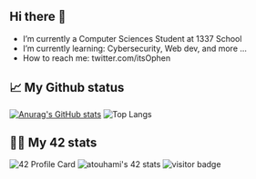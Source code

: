 Hi there 👋
---------------------


- I’m currently a Computer Sciences Student at 1337 School
- I’m currently learning: Cybersecurity, Web dev, and more ...
- How to reach me: twitter.com/itsOphen

## 📈 My Github status
[![Anurag's GitHub stats](https://github-readme-stats.vercel.app/api?username=imophen&theme=radical)](https://github.com/anuraghazra/github-readme-stats)
![Top Langs](https://github-readme-stats.vercel.app/api/top-langs/?username=imophen&layout=compact&theme=radical)

## 👨‍💻 My 42 stats


![42 Profile Card](https://1337-readme.vercel.app/api/profile?cursus=42&dark=true&login=atouhami)
![atouhami's 42 stats](https://badge42.herokuapp.com/api/stats/atouhami?darkmode=true&cursus=42cursus)
![visitor badge](https://visitor-badge.glitch.me/badge?page_id=ImOphen.visitor-badge)
